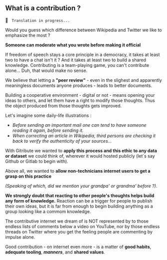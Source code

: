 ## What is a contribution ?

🚧  &nbsp; `Translation in progress...`

Would you guess which difference between Wikipedia and Twitter we like to emphasize the most ?

**Someone can moderate what you wrote before making it official**

If freedom of speech stays a core principle in a democracy, it takes at least two to have a chat isn't it ? And it takes at least two to build a shared knowledge. Contributing is a team-playing game, you can't contribute alone... Duh, that would make no sense.

We believe that letting a **"peer review"** - even in the slighest and apparently meaningless documents anyone produces - leads to better documents. 

Building a cooperative environment - digital or not - means opening your ideas to others, and let them have a right to modify those thoughts. Thus the object produced from those thoughts gets improved.

Let's imagine some daily-life illustrations :

- _Before sending an important mail one can tend to have someone reading it again, before sending it._
- _When correcting an article in Wikipedia, third persons are checking it back to verify the authenticity of your sources..._

With Gitribute we wanted to **apply this process and this ethic to any data or dataset** we could think of, wherever it would hosted publicly (let`s say Github or Gitlab to begin with).

Above all, we wanted to **allow non-technicians internet users to get a grasp on this practice** 

_(Speaking of which, did we mention your grandpa' or grandma' before ?)_.

**We strongly doubt that reacting to other people's thoughts helps build any form of knowledge.** Reaction can be a trigger for people to publish their own ideas, but it is far from enough to begin building anything as a group looking like a commom knowledge.

The contributive internet we dream of is NOT represented by to those endless lists of comments below a video on YouTube, nor by those endless threads on Twitter where you get the feeling people are commenting by impulse alone.

Good contribution - on internet even more - is a matter of **good habits**, **adequate tooling**, **_manners_**, and **shared values**.
